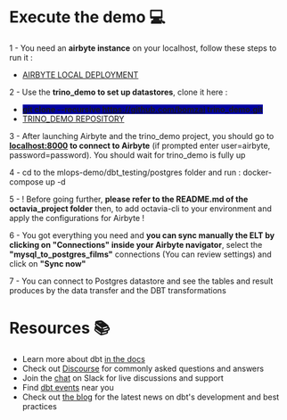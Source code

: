 # Execute the demo :computer:

1 - You need an **airbyte instance** on your localhost, follow these steps to run it :

- [AIRBYTE LOCAL DEPLOYMENT](https://docs.airbyte.com/deploying-airbyte/local-deployment/)

2 - Use the **trino_demo to set up datastores**, clone it here :

- <span style="background-color: #0000A0">**git clone --recursive https://github.com/bomzai trino_demo.git**</span>
- [TRINO_DEMO REPOSITORY](https://github.com/bomzai/trino_demo)

3 - After launching Airbyte and the trino_demo project, you should go to **[localhost:8000](localhost:8000) to connect to Airbyte** (if prompted enter user=airbyte, password=password). You should wait for trino_demo is fully up

4 - cd to the mlops-demo/dbt_testing/postgres folder and run :
    docker-compose up -d

5 - ! Before going further, **please refer to the README.md of the octavia_project folder** then, to add octavia-cli to your environment and apply the configurations for Airbyte !

6 - You got everything you need and **you can sync manually the ELT by clicking on "Connections" inside your Airbyte navigator**, select the **"mysql_to_postgres_films"** connections (You can review settings) and click on **"Sync now"**

7 - You can connect to Postgres datastore and see the tables and result produces by the data transfer and the DBT transformations 



# Resources :books:

- Learn more about dbt [in the docs](https://docs.getdbt.com/docs/introduction)
- Check out [Discourse](https://discourse.getdbt.com/) for commonly asked questions and answers
- Join the [chat](https://community.getdbt.com/) on Slack for live discussions and support
- Find [dbt events](https://events.getdbt.com) near you
- Check out [the blog](https://blog.getdbt.com/) for the latest news on dbt's development and best practices
